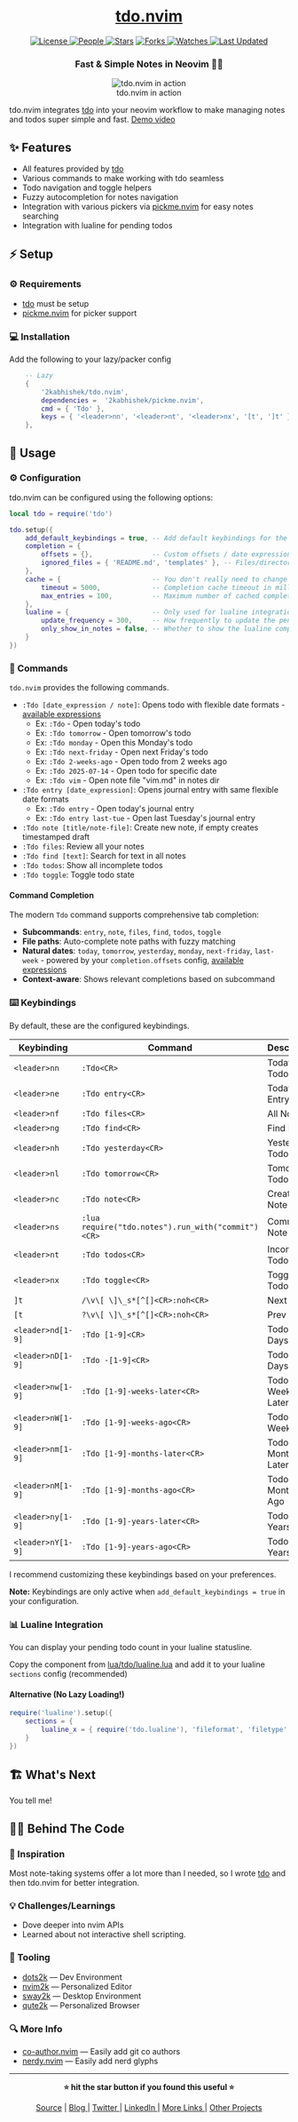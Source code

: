 <div align = "center">

<h1><a href="https://github.com/2kabhishek/tdo.nvim">tdo.nvim</a></h1>

<a href="https://github.com/2KAbhishek/tdo.nvim/blob/main/LICENSE">
<img alt="License" src="https://img.shields.io/github/license/2kabhishek/tdo.nvim?style=flat&color=eee&label="> </a>

<a href="https://github.com/2KAbhishek/tdo.nvim/graphs/contributors">
<img alt="People" src="https://img.shields.io/github/contributors/2kabhishek/tdo.nvim?style=flat&color=ffaaf2&label=People"> </a>

<a href="https://github.com/2KAbhishek/tdo.nvim/stargazers">
<img alt="Stars" src="https://img.shields.io/github/stars/2kabhishek/tdo.nvim?style=flat&color=98c379&label=Stars"></a>

<a href="https://github.com/2KAbhishek/tdo.nvim/network/members">
<img alt="Forks" src="https://img.shields.io/github/forks/2kabhishek/tdo.nvim?style=flat&color=66a8e0&label=Forks"> </a>

<a href="https://github.com/2KAbhishek/tdo.nvim/watchers">
<img alt="Watches" src="https://img.shields.io/github/watchers/2kabhishek/tdo.nvim?style=flat&color=f5d08b&label=Watches"> </a>

<a href="https://github.com/2KAbhishek/tdo.nvim/pulse">
<img alt="Last Updated" src="https://img.shields.io/github/last-commit/2kabhishek/tdo.nvim?style=flat&color=e06c75&label="> </a>

<h3>Fast & Simple Notes in Neovim 📃🚀</h3>

<figure>
  <img src="images/screenshot.jpg" alt="tdo.nvim in action">
  <br/>
  <figcaption>tdo.nvim in action</figcaption>
</figure>

</div>

tdo.nvim integrates [tdo](https://github.com/2kabhishek/tdo) into your neovim workflow to make managing notes and todos super simple and fast. [Demo video](https://youtu.be/N4IRT7M-RLg)

## ✨ Features

- All features provided by [tdo](https://github.com/2kabhishek/tdo?tab=readme-ov-file#-features)
- Various commands to make working with tdo seamless
- Todo navigation and toggle helpers
- Fuzzy autocompletion for notes navigation
- Integration with various pickers via [pickme.nvim](https://github.com/2kabhishek/pickme.nvim) for easy notes searching
- Integration with lualine for pending todos

## ⚡ Setup

### ⚙️ Requirements

- [tdo](https://github.com/2kabhishek/tdo) must be setup
- [pickme.nvim](https://github.com/2kabhishek/pickme.nvim) for picker support

### 💻 Installation

Add the following to your lazy/packer config

```lua
    -- Lazy
    {
        '2kabhishek/tdo.nvim',
        dependencies =  '2kabhishek/pickme.nvim',
        cmd = { 'Tdo' },
        keys = { '<leader>nn', '<leader>nt', '<leader>nx', '[t', ']t' }, -- Add more keybindings you need for lazy loading
    },
```

## 🚀 Usage

### ⚙️ Configuration

tdo.nvim can be configured using the following options:

```lua
local tdo = require('tdo')

tdo.setup({
    add_default_keybindings = true, -- Add default keybindings for the plugin
    completion = {
        offsets = {},               -- Custom offsets / date expressions for completion
        ignored_files = { 'README.md', 'templates' }, -- Files/directories to ignore in completions
    },
    cache = {                       -- You don't really need to change these
        timeout = 5000,             -- Completion cache timeout in milliseconds
        max_entries = 100,          -- Maximum number of cached completion entries
    },
    lualine = {                     -- Only used for lualine integration
        update_frequency = 300,     -- How frequently to update the pending todo count in lualine
        only_show_in_notes = false, -- Whether to show the lualine component only in notes buffers
    }
})
```

### 📡 Commands

`tdo.nvim` provides the following commands.

- `:Tdo [date_expression / note]`: Opens todo with flexible date formats - [available expressions](https://github.com/2kabhishek/tdo#-natural-date-parsing)
  - Ex: `:Tdo` - Open today's todo
  - Ex: `:Tdo tomorrow` - Open tomorrow's todo
  - Ex: `:Tdo monday` - Open this Monday's todo
  - Ex: `:Tdo next-friday` - Open next Friday's todo
  - Ex: `:Tdo 2-weeks-ago` - Open todo from 2 weeks ago
  - Ex: `:Tdo 2025-07-14` - Open todo for specific date
  - Ex: `:Tdo vim` - Open note file "vim.md" in notes dir
- `:Tdo entry [date_expression]`: Opens journal entry with same flexible date formats
  - Ex: `:Tdo entry` - Open today's journal entry
  - Ex: `:Tdo entry last-tue` - Open last Tuesday's journal entry
- `:Tdo note [title/note-file]`: Create new note, if empty creates timestamped draft
- `:Tdo files`: Review all your notes
- `:Tdo find [text]`: Search for text in all notes
- `:Tdo todos`: Show all incomplete todos
- `:Tdo toggle`: Toggle todo state

#### Command Completion

The modern `Tdo` command supports comprehensive tab completion:

- **Subcommands**: `entry`, `note`, `files`, `find`, `todos`, `toggle`
- **File paths**: Auto-complete note paths with fuzzy matching
- **Natural dates**: `today`, `tomorrow`, `yesterday`, `monday`, `next-friday`, `last-week` - powered by your `completion.offsets` config, [available expressions](https://github.com/2kabhishek/tdo#-natural-date-parsing)
- **Context-aware**: Shows relevant completions based on subcommand

### ⌨️ Keybindings

By default, these are the configured keybindings.

| Keybinding        | Command                                            | Description         |
| ----------------- | -------------------------------------------------- | ------------------- |
| `<leader>nn`      | `:Tdo<CR>`                                         | Today's Todo        |
| `<leader>ne`      | `:Tdo entry<CR>`                                   | Today's Entry       |
| `<leader>nf`      | `:Tdo files<CR>`                                   | All Notes           |
| `<leader>ng`      | `:Tdo find<CR>`                                    | Find Notes          |
| `<leader>nh`      | `:Tdo yesterday<CR>`                               | Yesterday's Todo    |
| `<leader>nl`      | `:Tdo tomorrow<CR>`                                | Tomorrow's Todo     |
| `<leader>nc`      | `:Tdo note<CR>`                                    | Create Note         |
| `<leader>ns`      | `:lua require("tdo.notes").run_with("commit")<CR>` | Commit Note         |
| `<leader>nt`      | `:Tdo todos<CR>`                                   | Incomplete Todos    |
| `<leader>nx`      | `:Tdo toggle<CR>`                                  | Toggle Todo         |
| `]t`              | `/\v\[ \]\_s*[^[]<CR>:noh<CR>`                     | Next Todo           |
| `[t`              | `?\v\[ \]\_s*[^[]<CR>:noh<CR>`                     | Prev Todo           |
| `<leader>nd[1-9]` | `:Tdo [1-9]<CR>`                                   | Todo N Days Later   |
| `<leader>nD[1-9]` | `:Tdo -[1-9]<CR>`                                  | Todo N Days Ago     |
| `<leader>nw[1-9]` | `:Tdo [1-9]-weeks-later<CR>`                       | Todo N Weeks Later  |
| `<leader>nW[1-9]` | `:Tdo [1-9]-weeks-ago<CR>`                         | Todo N Weeks Ago    |
| `<leader>nm[1-9]` | `:Tdo [1-9]-months-later<CR>`                      | Todo N Months Later |
| `<leader>nM[1-9]` | `:Tdo [1-9]-months-ago<CR>`                        | Todo N Months Ago   |
| `<leader>ny[1-9]` | `:Tdo [1-9]-years-later<CR>`                       | Todo N Years Later  |
| `<leader>nY[1-9]` | `:Tdo [1-9]-years-ago<CR>`                         | Todo N Years Ago    |

I recommend customizing these keybindings based on your preferences.

**Note:** Keybindings are only active when `add_default_keybindings = true` in your configuration.

### 📊 Lualine Integration

You can display your pending todo count in your lualine statusline.

Copy the component from [lua/tdo/lualine.lua](./lua/tdo/lualine.lua) and add it to your lualine `sections` config (recommended)

#### Alternative (No Lazy Loading!)

```lua
require('lualine').setup({
    sections = {
        lualine_x = { require('tdo.lualine'), 'fileformat', 'filetype' },
    }
})
```

## 🏗️ What's Next

You tell me!

## 🧑‍💻 Behind The Code

### 🌈 Inspiration

Most note-taking systems offer a lot more than I needed, so I wrote [tdo](https://github.com/2kabhishek/tdo) and then tdo.nvim for better integration.

### 💡 Challenges/Learnings

- Dove deeper into nvim APIs
- Learned about not interactive shell scripting.

### 🧰 Tooling

- [dots2k](https://github.com/2kabhishek/dots2k) — Dev Environment
- [nvim2k](https://github.com/2kabhishek/nvim2k) — Personalized Editor
- [sway2k](https://github.com/2kabhishek/sway2k) — Desktop Environment
- [qute2k](https://github.com/2kabhishek/qute2k) — Personalized Browser

### 🔍 More Info

- [co-author.nvim](https://github.com/2kabhishek/co-author.nvim) — Easily add git co authors
- [nerdy.nvim](https://github.com/2kabhishek/nerdy.nvim) — Easily add nerd glyphs

<hr>

<div align="center">

<strong>⭐ hit the star button if you found this useful ⭐</strong><br>

<a href="https://github.com/2KAbhishek/tdo.nvim">Source</a>
| <a href="https://2kabhishek.github.io/blog" target="_blank">Blog </a>
| <a href="https://twitter.com/2kabhishek" target="_blank">Twitter </a>
| <a href="https://linkedin.com/in/2kabhishek" target="_blank">LinkedIn </a>
| <a href="https://2kabhishek.github.io/links" target="_blank">More Links </a>
| <a href="https://2kabhishek.github.io/projects" target="_blank">Other Projects </a>

</div>

